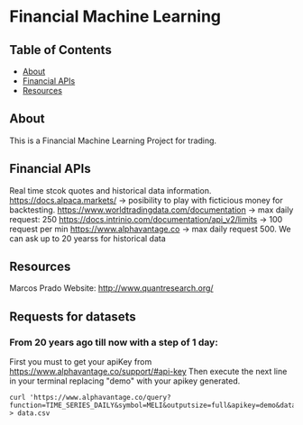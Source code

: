 # Financial Machine Learning

## Table of Contents

- [About](#about)
- [Financial APIs](#apis)
- [Resources](#res)

## About <a name = "about"></a>

This is a Financial Machine Learning Project for trading.

## Financial APIs <a name = "apis"></a>

Real time stcok quotes and historical data information.
https://docs.alpaca.markets/ -> posibility to play with ficticious money for backtesting.
https://www.worldtradingdata.com/documentation -> max daily request: 250
https://docs.intrinio.com/documentation/api_v2/limits -> 100 request per min
https://www.alphavantage.co -> max daily request 500. We can ask up to 20 yearss for historical data

## Resources <a name =  "res"></a>

Marcos Prado Website: http://www.quantresearch.org/

## Requests for datasets 

### From 20 years ago till now with a step of 1 day:

First you must to get your apiKey from https://www.alphavantage.co/support/#api-key
Then execute the next line in your terminal replacing "demo" with your apikey generated.

```
curl 'https://www.alphavantage.co/query?function=TIME_SERIES_DAILY&symbol=MELI&outputsize=full&apikey=demo&datatype=csv' > data.csv
```
